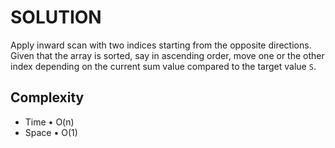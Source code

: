 # SOLUTION

Apply inward scan with two indices starting from the opposite directions. Given
that the array is sorted, say in ascending order, move one or the other index
depending on the current sum value compared to the target value `S`.

## Complexity

  * Time • O(n)
  * Space • O(1)
